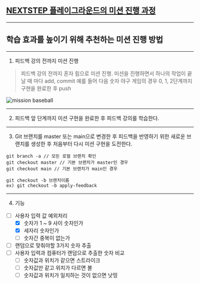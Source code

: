 ## [NEXTSTEP 플레이그라운드의 미션 진행 과정](https://github.com/next-step/nextstep-docs/blob/master/playground/README.md)

---
## 학습 효과를 높이기 위해 추천하는 미션 진행 방법

---
1. 피드백 강의 전까지 미션 진행 
> 피드백 강의 전까지 혼자 힘으로 미션 진행. 미션을 진행하면서 하나의 작업이 끝날 때 마다 add, commit
> 예를 들어 다음 숫자 야구 게임의 경우 0, 1, 2단계까지 구현을 완료한 후 push

![mission baseball](https://raw.githubusercontent.com/next-step/nextstep-docs/master/playground/images/mission_baseball.png)

---
2. 피드백 앞 단계까지 미션 구현을 완료한 후 피드백 강의를 학습한다.

---
3. Git 브랜치를 master 또는 main으로 변경한 후 피드백을 반영하기 위한 새로운 브랜치를 생성한 후 처음부터 다시 미션 구현을 도전한다.

```
git branch -a // 모든 로컬 브랜치 확인
git checkout master // 기본 브랜치가 master인 경우
git checkout main // 기본 브랜치가 main인 경우

git checkout -b 브랜치이름
ex) git checkout -b apply-feedback
```

---
4. 기능
- [ ] 사용자 입력 값 예외처리
  - [x] 숫자가 1 ~ 9 사이 숫자인가
  - [x] 세자리 숫자인가
  - [ ] 숫자간 중복이 없는가
- [ ] 랜덤으로 맞춰야할 3가지 숫자 추출
- [ ] 사용자 입력과 컴퓨터가 랜덤으로 추출한 숫자 비교
  - [ ] 숫자값과 위치가 같으면 스트라이크
  - [ ] 숫자값만 같고 위치가 다르면 볼
  - [ ] 숫자값과 위치가 일치하는 것이 없으면 낫띵